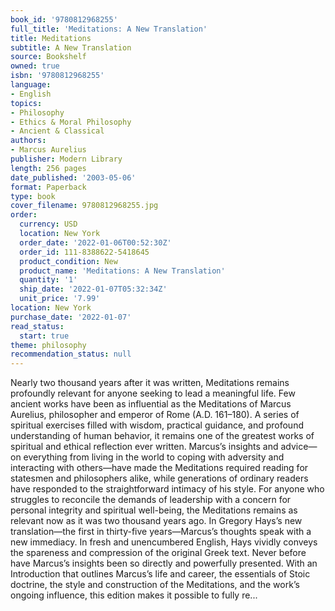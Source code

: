 ```yaml
---
book_id: '9780812968255'
full_title: 'Meditations: A New Translation'
title: Meditations
subtitle: A New Translation
source: Bookshelf
owned: true
isbn: '9780812968255'
language:
- English
topics:
- Philosophy
- Ethics & Moral Philosophy
- Ancient & Classical
authors:
- Marcus Aurelius
publisher: Modern Library
length: 256 pages
date_published: '2003-05-06'
format: Paperback
type: book
cover_filename: 9780812968255.jpg
order:
  currency: USD
  location: New York
  order_date: '2022-01-06T00:52:30Z'
  order_id: 111-8388622-5418645
  product_condition: New
  product_name: 'Meditations: A New Translation'
  quantity: '1'
  ship_date: '2022-01-07T05:32:34Z'
  unit_price: '7.99'
location: New York
purchase_date: '2022-01-07'
read_status:
  start: true
theme: philosophy
recommendation_status: null
---
```

Nearly two thousand years after it was written, Meditations remains profoundly relevant for anyone seeking to lead a meaningful life.
Few ancient works have been as influential as the Meditations of Marcus Aurelius, philosopher and emperor of Rome (A.D. 161–180). A series of spiritual exercises filled with wisdom, practical guidance, and profound understanding of human behavior, it remains one of the greatest works of spiritual and ethical reflection ever written. Marcus’s insights and advice—on everything from living in the world to coping with adversity and interacting with others—have made the Meditations required reading for statesmen and philosophers alike, while generations of ordinary readers have responded to the straightforward intimacy of his style. For anyone who struggles to reconcile the demands of leadership with a concern for personal integrity and spiritual well-being, the Meditations remains as relevant now as it was two thousand years ago.
In Gregory Hays’s new translation—the first in thirty-five years—Marcus’s thoughts speak with a new immediacy. In fresh and unencumbered English, Hays vividly conveys the spareness and compression of the original Greek text. Never before have Marcus’s insights been so directly and powerfully presented.
With an Introduction that outlines Marcus’s life and career, the essentials of Stoic doctrine, the style and construction of the Meditations, and the work’s ongoing influence, this edition makes it possible to fully re...
